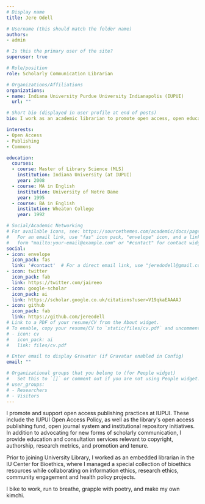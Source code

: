 ```yaml
---
# Display name
title: Jere Odell

# Username (this should match the folder name)
authors:
- admin

# Is this the primary user of the site?
superuser: true

# Role/position
role: Scholarly Communication Librarian

# Organizations/Affiliations
organizations:
- name: Indiana University Purdue University Indianapolis (IUPUI)
  url: ""

# Short bio (displayed in user profile at end of posts)
bio: I work as an academic librarian to promote open access, open education, and knowledge made and owned in the commons.

interests:
- Open Access
- Publishing
- Commons

education:
  courses:
  - course: Master of Library Science (MLS)
    institution: Indiana University (at IUPUI)
    year: 2008
  - course: MA in English
    institution: University of Notre Dame
    year: 1995
  - course: BA in English
    institution: Wheaton College
    year: 1992

# Social/Academic Networking
# For available icons, see: https://sourcethemes.com/academic/docs/page-builder/#icons
#   For an email link, use "fas" icon pack, "envelope" icon, and a link in the
#   form "mailto:your-email@example.com" or "#contact" for contact widget.
social:
- icon: envelope
  icon_pack: fas
  link: '#contact'  # For a direct email link, use "jeredodell@gmail.com".
- icon: twitter
  icon_pack: fab
  link: https://twitter.com/jaireeo
- icon: google-scholar
  icon_pack: ai
  link: https://scholar.google.co.uk/citations?user=V19qkaEAAAAJ
- icon: github
  icon_pack: fab
  link: https://github.com/jereodell
# Link to a PDF of your resume/CV from the About widget.
# To enable, copy your resume/CV to `static/files/cv.pdf` and uncomment the lines below.
# - icon: cv
#   icon_pack: ai
#   link: files/cv.pdf

# Enter email to display Gravatar (if Gravatar enabled in Config)
email: ""

# Organizational groups that you belong to (for People widget)
#   Set this to `[]` or comment out if you are not using People widget.
# user_groups:
# - Researchers
# - Visitors
---
```


I promote and support open access publishing practices at IUPUI. These include the IUPUI Open Access Policy, as well as the library's open access publishing fund, open journal system and institutional repository initiatives. In addition to advocating for new forms of scholarly communication, I provide education and consultation services relevant to copyright, authorship, research metrics, and promotion and tenure.

Prior to joining University Library, I worked as an embedded librarian in the IU Center for Bioethics, where I managed a special collection of bioethics resources while collaborating on information ethics, research ethics, community engagement and health policy projects.

I bike to work, run to breathe, grapple with poetry, and make my own kimchi.
